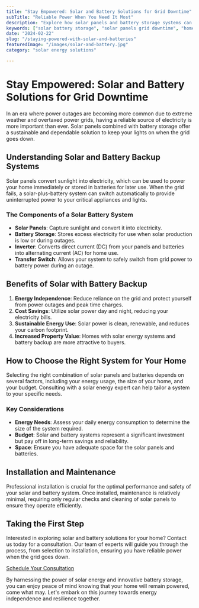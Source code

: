 ```yaml
---
title: "Stay Empowered: Solar and Battery Solutions for Grid Downtime"
subTitle: "Reliable Power When You Need It Most"
description: "Explore how solar panels and battery storage systems can keep your home powered during grid outages. Learn the benefits and setup for an uninterrupted power supply."
keywords: ["solar battery storage", "solar panels grid downtime", "home solar battery system", "uninterrupted solar power", "solar energy storage"]
date: "2024-02-22"
slug: "/staying-powered-with-solar-and-batteries"
featuredImage: "/images/solar-and-battery.jpg"
category: "solar energy solutions"

---
```


# Stay Empowered: Solar and Battery Solutions for Grid Downtime

In an era where power outages are becoming more common due to extreme weather and overtaxed power grids, having a reliable source of electricity is more important than ever. Solar panels combined with battery storage offer a sustainable and dependable solution to keep your lights on when the grid goes down.

## Understanding Solar and Battery Backup Systems

Solar panels convert sunlight into electricity, which can be used to power your home immediately or stored in batteries for later use. When the grid fails, a solar-plus-battery system can switch automatically to provide uninterrupted power to your critical appliances and lights.

### The Components of a Solar Battery System

- **Solar Panels**: Capture sunlight and convert it into electricity.
- **Battery Storage**: Stores excess electricity for use when solar production is low or during outages.
- **Inverter**: Converts direct current (DC) from your panels and batteries into alternating current (AC) for home use.
- **Transfer Switch**: Allows your system to safely switch from grid power to battery power during an outage.

## Benefits of Solar with Battery Backup

1. **Energy Independence**: Reduce reliance on the grid and protect yourself from power outages and peak time charges.
2. **Cost Savings**: Utilize solar power day and night, reducing your electricity bills.
3. **Sustainable Energy Use**: Solar power is clean, renewable, and reduces your carbon footprint.
4. **Increased Property Value**: Homes with solar energy systems and battery backup are more attractive to buyers.

## How to Choose the Right System for Your Home

Selecting the right combination of solar panels and batteries depends on several factors, including your energy usage, the size of your home, and your budget. Consulting with a solar energy expert can help tailor a system to your specific needs.

### Key Considerations

- **Energy Needs**: Assess your daily energy consumption to determine the size of the system required.
- **Budget**: Solar and battery systems represent a significant investment but pay off in long-term savings and reliability.
- **Space**: Ensure you have adequate space for the solar panels and batteries.

## Installation and Maintenance

Professional installation is crucial for the optimal performance and safety of your solar and battery system. Once installed, maintenance is relatively minimal, requiring only regular checks and cleaning of solar panels to ensure they operate efficiently.

## Taking the First Step

Interested in exploring solar and battery solutions for your home? Contact us today for a consultation. Our team of experts will guide you through the process, from selection to installation, ensuring you have reliable power when the grid goes down.

[Schedule Your Consultation](/)

By harnessing the power of solar energy and innovative battery storage, you can enjoy peace of mind knowing that your home will remain powered, come what may. Let's embark on this journey towards energy independence and resilience together.
